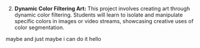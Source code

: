 2. **Dynamic Color Filtering Art:** This project involves creating art through dynamic color filtering. Students will learn to isolate and manipulate specific colors in images or video streams, showcasing creative uses of color segmentation.

maybe and just maybe i can do it
hello 
